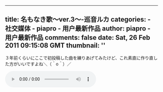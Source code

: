 
---
title: 名もなき歌～ver.3～-巡音ルカ
categories: 
    - 社交媒体
    - piapro - 用户最新作品
author: piapro - 用户最新作品
comments: false
date: Sat, 26 Feb 2011 09:15:08 GMT
thumbnail: ''
---

<div>   
<p class="cd_dtl_cap">３年前くらいにここで初投稿した曲を練りあげてみたけど、これ素直に作り直した方がいいですよね＼（＾o＾）／</p><audio src="https://cdn.piapro.jp/mp3_a/hx/hxcf67cyyc8xaks2_20110226091508_audition.mp3" controls loop></audio>  
</div>
            